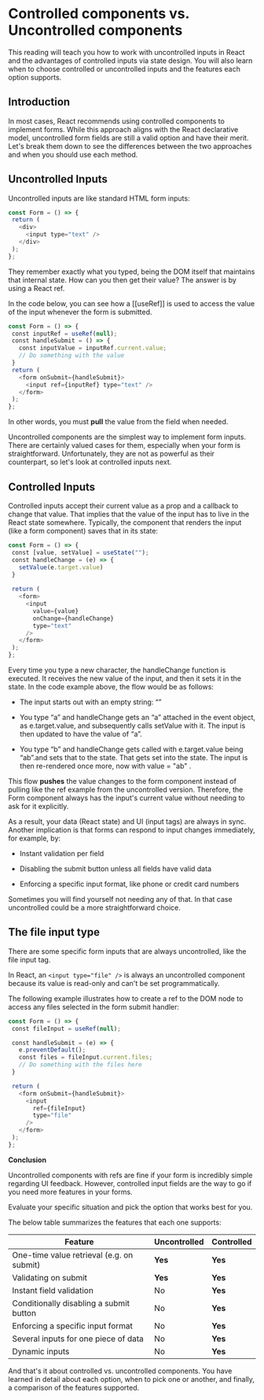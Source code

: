 # Controlled components vs. Uncontrolled components

This reading will teach you how to work with uncontrolled inputs in React and the advantages of controlled inputs via state design. You will also learn when to choose controlled or uncontrolled inputs and the features each option supports.

## **Introduction**

In most cases, React recommends using controlled components to implement forms. While this approach aligns with the React declarative model, uncontrolled form fields are still a valid option and have their merit. Let's break them down to see the differences between the two approaches and when you should use each method.

## **Uncontrolled Inputs**

Uncontrolled inputs are like standard HTML form inputs:

```jsx
const Form = () => { 
 return ( 
   <div> 
     <input type="text" /> 
   </div> 
 ); 
};
```

They remember exactly what you typed, being the DOM itself that maintains that internal state. How can you then get their value? The answer is by using a React ref.

In the code below, you can see how a [[useRef]] is used to access the value of the input whenever the form is submitted.

```jsx
const Form = () => { 
 const inputRef = useRef(null); 
 const handleSubmit = () => { 
   const inputValue = inputRef.current.value; 
   // Do something with the value 
 } 
 return ( 
   <form onSubmit={handleSubmit}> 
     <input ref={inputRef} type="text" /> 
   </form> 
 ); 
};
```

In other words, you must **pull** the value from the field when needed.

Uncontrolled components are the simplest way to implement form inputs. There are certainly valued cases for them, especially when your form is straightforward. Unfortunately, they are not as powerful as their counterpart, so let's look at controlled inputs next.

## **Controlled Inputs**

Controlled inputs accept their current value as a prop and a callback to change that value. That implies that the value of the input has to live in the React state somewhere. Typically, the component that renders the input (like a form component) saves that in its state:

```jsx
const Form = () => { 
 const [value, setValue] = useState(""); 
 const handleChange = (e) => { 
   setValue(e.target.value) 
 } 
 
 return ( 
   <form> 
     <input 
       value={value} 
       onChange={handleChange} 
       type="text" 
     /> 
   </form> 
 ); 
};
```

Every time you type a new character, the handleChange function is executed. It receives the new value of the input, and then it sets it in the state. In the code example above, the flow would be as follows:

- The input starts out with an empty string: “”
    
- You type “a” and handleChange gets an “a” attached in the event object, as e.target.value, and subsequently calls setValue with it. The input is then updated to have the value of “a”. 
    
- You type “b” and handleChange gets called with e.target.value being “ab”.and sets that to the state. That gets set into the state. The input is then re-rendered once more, now with value = "ab" .
    

This flow **pushes** the value changes to the form component instead of pulling like the ref example from the uncontrolled version. Therefore, the Form component always has the input's current value without needing to ask for it explicitly.

As a result, your data (React state) and UI (input tags) are always in sync. Another implication is that forms can respond to input changes immediately, for example, by:

- Instant validation per field 
    
- Disabling the submit button unless all fields have valid data 
    
- Enforcing a specific input format, like phone or credit card numbers 
    

Sometimes you will find yourself not needing any of that. In that case uncontrolled could be a more straightforward choice.

## **The file input type**

There are some specific form inputs that are always uncontrolled, like the file input tag. 

In React, an `<input type="file" />` is always an uncontrolled component because its value is read-only and can't be set programmatically. 

The following example illustrates how to create a ref to the DOM node to access any files selected in the form submit handler:

```jsx
const Form = () => { 
 const fileInput = useRef(null); 

 const handleSubmit = (e) => { 
   e.preventDefault(); 
   const files = fileInput.current.files; 
   // Do something with the files here 
 } 

 return ( 
   <form onSubmit={handleSubmit}> 
     <input 
       ref={fileInput} 
       type="file" 
     /> 
   </form> 
 ); 
};
```

**Conclusion** 

Uncontrolled components with refs are fine if your form is incredibly simple regarding UI feedback. However, controlled input fields are the way to go if you need more features in your forms. 

Evaluate your specific situation and pick the option that works best for you.

The below table summarizes the features that each one supports:

|Feature|Uncontrolled|Controlled|
|---|---|---|
|One-time value retrieval (e.g. on submit)|**Yes**|**Yes**|
|Validating on submit|**Yes**|**Yes**|
|Instant field validation|No|**Yes**|
|Conditionally disabling a submit button|No|**Yes**|
|Enforcing a specific input format|No|**Yes**|
|Several inputs for one piece of data|No|**Yes**|
|Dynamic inputs|No|**Yes**|

And that's it about controlled vs. uncontrolled components. You have learned in detail about each option, when to pick one or another, and finally, a comparison of the features supported.
